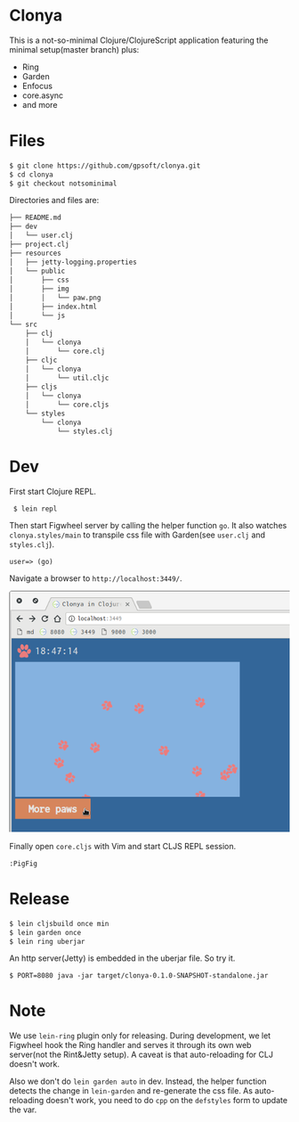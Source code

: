 # Clonya

This is a not-so-minimal Clojure/ClojureScript application featuring the minimal setup(master branch) plus:

- Ring
- Garden
- Enfocus
- core.async
- and more


# Files

    $ git clone https://github.com/gpsoft/clonya.git
    $ cd clonya
    $ git checkout notsominimal

Directories and files are:

    ├── README.md
    ├── dev
    │   └── user.clj
    ├── project.clj
    ├── resources
    │   ├── jetty-logging.properties
    │   └── public
    │       ├── css
    │       ├── img
    │       │   └── paw.png
    │       ├── index.html
    │       └── js
    └── src
        ├── clj
        │   └── clonya
        │       └── core.clj
        ├── cljc
        │   └── clonya
        │       └── util.cljc
        ├── cljs
        │   └── clonya
        │       └── core.cljs
        └── styles
            └── clonya
                └── styles.clj

# Dev

First start Clojure REPL.

     $ lein repl

Then start Figwheel server by calling the helper function `go`. It also watches `clonya.styles/main` to transpile css file with Garden(see `user.clj` and `styles.clj`).

    user=> (go)

Navigate a browser to `http://localhost:3449/`.

![ss](ss.png)

Finally open `core.cljs` with Vim and start CLJS REPL session.

    :PigFig

# Release

    $ lein cljsbuild once min
    $ lein garden once
    $ lein ring uberjar

An http server(Jetty) is embedded in the uberjar file. So try it.

    $ PORT=8080 java -jar target/clonya-0.1.0-SNAPSHOT-standalone.jar

# Note

We use `lein-ring` plugin only for releasing. During development, we let Figwheel hook the Ring handler and serves it through its own web server(not the Rint&Jetty setup). A caveat is that auto-reloading for CLJ doesn't work.

Also we don't do `lein garden auto` in dev. Instead, the helper function detects the change in `lein-garden` and re-generate the css file. As auto-reloading doesn't work, you need to do `cpp` on the `defstyles` form to update the var.

